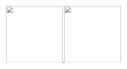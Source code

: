 <div>
  
<!--   <h1>
    Hi, my name is Pedro Paulo 
  </h1> -->
  
<br>
  
</div>

<div align="center">
  <a href="https://github.com/pedroprado237">
    <img height="150em" src="https://github-readme-stats-sigma-five.vercel.app/api?username=pedroprado237&count_private=true&include_all_commits=true&show_icons=true&theme=dark&hide_border=false&show_owner=true"/>
    <img height="150em" src="https://github-readme-stats-sigma-five.vercel.app/api/top-langs/?username=pedroprado237&theme=dark&hide_border=false&&layout=compact"/>
  </a>
</div>



<!-- <div align="center" valign="top"><br>
  <img align="center" alt="HTML" height="30" width="40" src="https://raw.githubusercontent.com/devicons/devicon/master/icons/html5/html5-original.svg">
  <img align="center" alt="CSS" height="30" width="40" src="https://raw.githubusercontent.com/devicons/devicon/master/icons/css3/css3-original.svg">
  <img align="center" alt="Js" height="30" width="40" src="https://raw.githubusercontent.com/devicons/devicon/master/icons/javascript/javascript-plain.svg">
  <img align="center" alt="React" height="30" width="40" src="https://raw.githubusercontent.com/devicons/devicon/master/icons/react/react-original.svg">
  <img align="center" alt="git" height="30" width="40" src="https://raw.githubusercontent.com/devicons/devicon/master/icons/git/git-original.svg">
  <img align="center" alt="github" height="35" width="35" src="/assets/GitHub.png">
  <img align="center" alt="linux" height="30" width="40" src="https://raw.githubusercontent.com/devicons/devicon/master/icons/linux/linux-original.svg">
</div><br> -->

<!-- [![GitHub Streak](https://streak-stats.demolab.com?user=pedroprado237&theme=elegant&hide_border=&mode=weekly&fire=EB0000&dates=EBEBEB00&currStreakLabel=5DEB09)](https://git.io/streak-stats) -->

<!-- <div align="center">
  <a href="https://www.instagram.com/prado_025/" target="_blank"><img src="https://img.shields.io/badge/-Instagram-%23E4405F?style=for-the-badge&logo=instagram&logoColor=white" target="_blank"></a>
  <a href="https://www.linkedin.com/in/pedro-paulo-marinho-prado-3294611ba/" target="_blank"><img src="https://img.shields.io/badge/-LinkedIn-%230077B5?style=for-the-badge&logo=linkedin&logoColor=white" target="_blank"></a> 
  <a href="mailto:pedroprado@rede.ulbra.br"><img src="https://img.shields.io/badge/-Gmail-%23333?style=for-the-badge&logo=gmail&logoColor=white" target="_blank"></a>
</div> -->

<!-- ![Snake animation](https://github.com/pedroprado237/pedroprado237/blob/output/github-contribution-grid-snake.svg) -->


